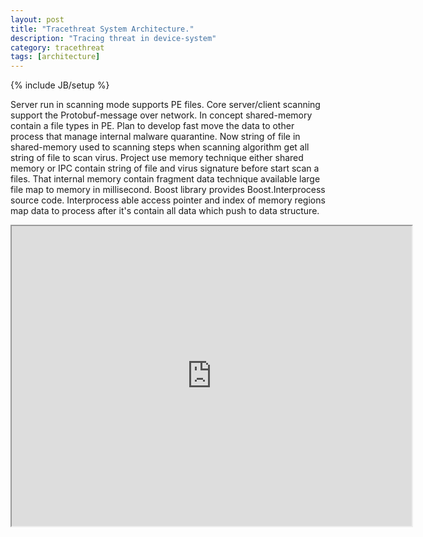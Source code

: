 ```yaml
---
layout: post
title: "Tracethreat System Architecture."
description: "Tracing threat in device-system"
category: tracethreat
tags: [architecture]
---
```

{% include JB/setup %}

Server run in scanning mode supports PE files. Core server/client scanning support the Protobuf-message over network. In concept shared-memory contain a file types in PE. Plan to develop fast move the data to other process that manage internal malware quarantine. Now string of file in shared-memory used to scanning steps when scanning algorithm get all string of file to scan virus. Project use memory technique either shared memory or IPC contain string of file and virus signature before start scan a files. That internal memory contain fragment data technique available large file map to memory in millisecond. Boost library provides Boost.Interprocess source code. Interprocess able access pointer and index of memory regions map data to process after it's contain all data which push to data structure.


<iframe src="https://drive.google.com/file/d/0B5Z4numXwfnAMjZFR0RQM1E0SHc/preview" width="640" height="480"></iframe>
